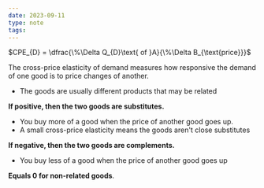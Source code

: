 ```yaml
---
date: 2023-09-11
type: note
tags: 
---
```

$CPE_{D} = \dfrac{\%\Delta Q_{D}\text{ of }A}{\%\Delta B_{\text{price}}}$

The cross-price elasticity of demand measures how responsive the demand of one good is to price changes of another.
- The goods are usually different products that may be related

**If positive, then the two goods are substitutes.**
- You buy more of a good when the price of another good goes up.
- A small cross-price elasticity means the goods aren't close substitutes

**If negative, then the two goods are complements.**
- You buy less of a good when the price of another good goes up

**Equals 0 for non-related goods**.